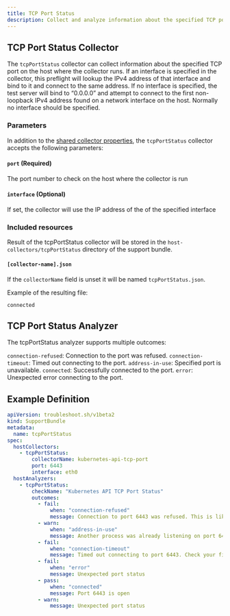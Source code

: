 ```yaml
---
title: TCP Port Status 
description: Collect and analyze information about the specified TCP port
---
```


## TCP Port Status Collector

The `tcpPortStatus` collector can collect information about the specified TCP port on the host where the collector runs. If an interface is specified in the collector, this preflight will lookup the IPv4 address of that interface and bind to it and connect to the same address. If no interface is specified, the test server will bind to “0.0.0.0” and attempt to connect to the first non-loopback IPv4 address found on a network interface on the host. Normally no interface should be specified.

### Parameters

In addition to the [shared collector properties](/collect/collectors/#shared-properties), the `tcpPortStatus` collector accepts the following parameters:

#### `port` (Required)
The port number to check on the host where the collector is run

#### `interface` (Optional)
If set, the collector will use the IP address of the of the specified interface

### Included resources

Result of the tcpPortStatus collector will be stored in the `host-collectors/tcpPortStatus` directory of the support bundle.

#### `[collector-name].json`

If the `collectorName` field is unset it will be named `tcpPortStatus.json`.

Example of the resulting file:

```
connected
```

## TCP Port Status Analyzer

The tcpPortStatus analyzer supports multiple outcomes:

`connection-refused`: Connection to the port was refused.
`connection-timeout`: Timed out connecting to the port.
`address-in-use`: Specified port is unavailable.
`connected`: Successfully connected to the port.
`error`: Unexpected error connecting to the port.

## Example Definition

```yaml
apiVersion: troubleshoot.sh/v1beta2
kind: SupportBundle
metadata:
  name: tcpPortStatus
spec:
  hostCollectors:
    - tcpPortStatus:
        collectorName: kubernetes-api-tcp-port
        port: 6443
        interface: eth0
  hostAnalyzers:
    - tcpPortStatus:
        checkName: "Kubernetes API TCP Port Status"
        outcomes:
          - fail:
              when: "connection-refused"
              message: Connection to port 6443 was refused. This is likely to be a routing problem since this preflight configures a test server to listen on this port.
          - warn:
              when: "address-in-use"
              message: Another process was already listening on port 6443.
          - fail:
              when: "connection-timeout"
              message: Timed out connecting to port 6443. Check your firewall.
          - fail:
              when: "error"
              message: Unexpected port status
          - pass:
              when: "connected"
              message: Port 6443 is open
          - warn:
              message: Unexpected port status
```
